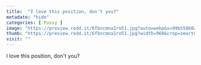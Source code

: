 ```yaml
---
title:  "I love this position, don't you?"
metadate: "hide"
categories: [ Pussy ]
image: "https://preview.redd.it/6fbncmna1ro51.jpg?auto=webp&s=99b558b0a3114ee260cf2c470d43c4ea061efff3"
thumb: "https://preview.redd.it/6fbncmna1ro51.jpg?width=960&crop=smart&auto=webp&s=c6971eb36ea91fe02bd1e2ab129a8db5ef07ef49"
visit: ""
---
```

I love this position, don't you?
